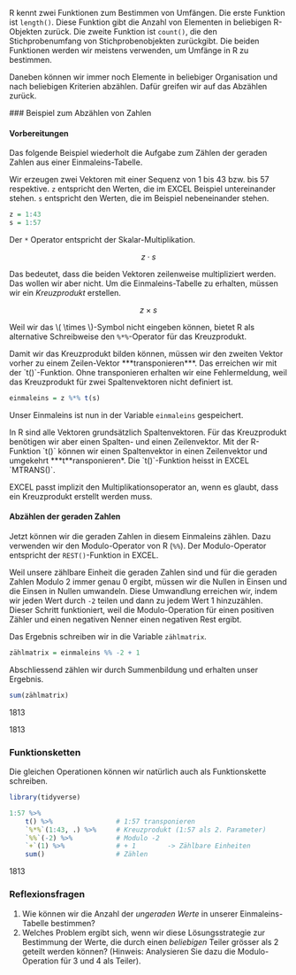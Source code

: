R kennt zwei Funktionen zum Bestimmen von Umfängen. Die erste Funktion ist `length()`. Diese Funktion gibt die Anzahl von Elementen in beliebigen R-Objekten zurück. Die zweite Funktion ist `count()`, die den Stichprobenumfang von Stichprobenobjekten zurückgibt. Die beiden Funktionen werden wir meistens verwenden, um Umfänge in R zu bestimmen.

Daneben können wir immer noch Elemente in beliebiger Organisation und nach beliebigen Kriterien abzählen. Dafür greifen wir auf das Abzählen zurück.

### Beispiel zum  Abzählen von Zahlen

#### Vorbereitungen

Das folgende Beispiel wiederholt die Aufgabe zum Zählen der geraden Zahlen aus einer Einmaleins-Tabelle.

Wir erzeugen zwei Vektoren mit einer Sequenz von 1 bis 43 bzw. bis 57 respektive. `z` entspricht den Werten, die im EXCEL Beispiel untereinander stehen. `s` entspricht den Werten, die im Beispiel nebeneinander stehen.

```R
z = 1:43
s = 1:57
```

Der `*` Operator entspricht der Skalar-Multiplikation.

$$ z \cdot s $$

Das bedeutet, dass die beiden Vektoren zeilenweise multipliziert werden.  Das wollen wir aber nicht. Um die Einmaleins-Tabelle zu erhalten, müssen wir ein *Kreuzprodukt*  erstellen.

$$ z \times s $$

Weil wir das \\( \times \\)-Symbol nicht eingeben können, bietet R als alternative Schreibweise den `%*%`-Operator für das Kreuzprodukt. 

<p class="alert alert-info" markdown=1> Damit wir das Kreuzprodukt bilden können, müssen wir den zweiten Vektor vorher zu einem  Zeilen-Vektor ***transponieren***. Das erreichen wir mit der `t()`-Funktion. Ohne transponieren erhalten wir eine Fehlermeldung, weil das Kreuzprodukt für zwei Spaltenvektoren nicht definiert ist. 
</p>

```R
einmaleins = z %*% t(s)
```

Unser Einmaleins ist nun in der Variable `einmaleins` gespeichert. 

<p class="alert alert-success" markdown=1>
In R sind alle Vektoren grundsätzlich Spaltenvektoren. Für das Kreuzprodukt benötigen wir aber einen Spalten- und einen Zeilenvektor. Mit der R-Funktion `t()` können wir einen Spaltenvektor in einen Zeilenvektor und umgekehrt ***t**ransponieren*.  Die `t()`-Funktion heisst in EXCEL `MTRANS()`.
</p>

<p class="alert alert-info" markdown=1> EXCEL passt implizit den Multiplikationsoperator an, wenn es glaubt, dass ein Kreuzprodukt erstellt werden muss. 
</p>

#### Abzählen der geraden Zahlen

Jetzt können wir die geraden Zahlen in diesem Einmaleins zählen. Dazu verwenden wir den Modulo-Operator von R (`%%`). Der Modulo-Operator entspricht der `REST()`-Funktion in EXCEL. 

Weil unsere zählbare Einheit die geraden Zahlen sind und für die geraden Zahlen Modulo 2 immer genau 0 ergibt, müssen wir die Nullen in Einsen und die Einsen in Nullen umwandeln. Diese Umwandlung erreichen wir, indem wir jeden Wert durch `-2` teilen und dann zu jedem Wert 1 hinzuzählen. Dieser Schritt funktioniert, weil die Modulo-Operation für einen positiven Zähler und einen negativen Nenner einen negativen Rest ergibt.

Das Ergebnis schreiben wir in die Variable `zählmatrix`.

```R
zählmatrix = einmaleins %% -2 + 1
```

Abschliessend zählen wir durch Summenbildung und erhalten unser Ergebnis. 

```R
sum(zählmatrix)
```


1813



1813


### Funktionsketten

Die gleichen Operationen können wir natürlich auch als Funktionskette schreiben.

```R
library(tidyverse)

1:57 %>% 
    t() %>%                # 1:57 transponieren
    `%*%`(1:43, .) %>%     # Kreuzprodukt (1:57 als 2. Parameter)
    `%%`(-2) %>%           # Modulo -2
    `+`(1) %>%             # + 1        -> Zählbare Einheiten
    sum()                  # Zählen
```

1813

### Reflexionsfragen

1. Wie können wir die Anzahl der *ungeraden Werte* in unserer Einmaleins-Tabelle bestimmen?
2. Welches Problem ergibt sich, wenn wir diese Lösungsstrategie zur Bestimmung der Werte, die durch einen *beliebigen* Teiler grösser als 2 geteilt werden können?  (Hinweis: Analysieren Sie dazu die Modulo-Operation für 3 und 4 als Teiler).